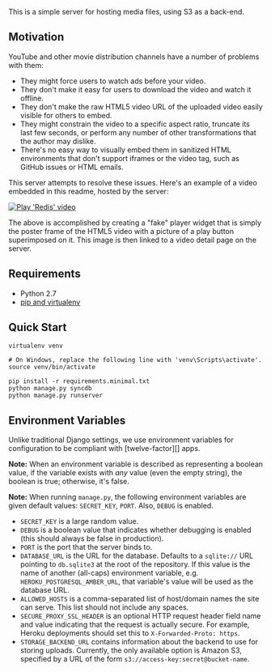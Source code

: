 This is a simple server for hosting media files, using S3 as
a back-end.

## Motivation

YouTube and other movie distribution channels have a number
of problems with them:

* They might force users to watch ads before your video.
* They don't make it easy for users to download the video
  and watch it offline.
* They don't make the raw HTML5 video URL of the uploaded
  video easily visible for others to embed.
* They might constrain the video to a specific aspect
  ratio, truncate its last few seconds, or perform
  any number of other transformations that the author may
  dislike.
* There's no easy way to visually embed them in sanitized HTML
  environments that don't support iframes or the video
  tag, such as GitHub issues or HTML emails.

This server attempts to resolve these issues. Here's an example
of a video embedded in this readme, hosted by the server:

<a href="https://toolness-media.herokuapp.com/v/redis/play"><img src="https://toolness-media.herokuapp.com/v/redis.poster.play.jpg" alt="Play 'Redis' video"></a>

The above is accomplished by creating a "fake" player widget that is
simply the poster frame of the HTML5 video with a picture of a
play button superimposed on it. This image is then linked to
a video detail page on the server.

## Requirements

* Python 2.7
* [pip and virtualenv](http://stackoverflow.com/q/4324558)

## Quick Start

```
virtualenv venv

# On Windows, replace the following line with 'venv\Scripts\activate'.
source venv/bin/activate

pip install -r requirements.minimal.txt
python manage.py syncdb
python manage.py runserver
```

## Environment Variables

Unlike traditional Django settings, we use environment variables
for configuration to be compliant with [twelve-factor][] apps.

**Note:** When an environment variable is described as representing a
boolean value, if the variable exists with *any* value (even the empty
string), the boolean is true; otherwise, it's false.

**Note:** When running `manage.py`, the following environment
variables are given default values: `SECRET_KEY`, `PORT`.
Also, `DEBUG` is enabled.

* `SECRET_KEY` is a large random value.
* `DEBUG` is a boolean value that indicates whether debugging is enabled
  (this should always be false in production).
* `PORT` is the port that the server binds to.
* `DATABASE_URL` is the URL for the database. Defaults to a `sqlite://`
  URL pointing to `db.sqlite3` at the root of the repository. If this
  value is the name of another (all-caps) environment variable, e.g.
  `HEROKU_POSTGRESQL_AMBER_URL`, that variable's value will be used
  as the database URL.
* `ALLOWED_HOSTS` is a comma-separated list of host/domain names
  the site can serve. This list should not include any spaces.
* `SECURE_PROXY_SSL_HEADER` is an optional HTTP request header field name
  and value indicating that the request is actually secure. For example,
  Heroku deployments should set this to `X-Forwarded-Proto: https`.
* `STORAGE_BACKEND_URL` contains information about the backend
  to use for storing uploads. Currently, the only available option is
  Amazon S3, specified by a URL of the form
  `s3://access-key:secret@bucket-name`.
